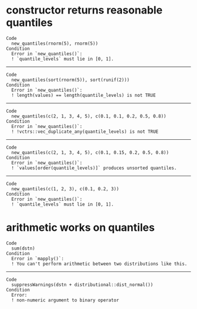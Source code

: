 # constructor returns reasonable quantiles

    Code
      new_quantiles(rnorm(5), rnorm(5))
    Condition
      Error in `new_quantiles()`:
      ! `quantile_levels` must lie in [0, 1].

---

    Code
      new_quantiles(sort(rnorm(5)), sort(runif(2)))
    Condition
      Error in `new_quantiles()`:
      ! length(values) == length(quantile_levels) is not TRUE

---

    Code
      new_quantiles(c(2, 1, 3, 4, 5), c(0.1, 0.1, 0.2, 0.5, 0.8))
    Condition
      Error in `new_quantiles()`:
      ! !vctrs::vec_duplicate_any(quantile_levels) is not TRUE

---

    Code
      new_quantiles(c(2, 1, 3, 4, 5), c(0.1, 0.15, 0.2, 0.5, 0.8))
    Condition
      Error in `new_quantiles()`:
      ! `values[order(quantile_levels)]` produces unsorted quantiles.

---

    Code
      new_quantiles(c(1, 2, 3), c(0.1, 0.2, 3))
    Condition
      Error in `new_quantiles()`:
      ! `quantile_levels` must lie in [0, 1].

# arithmetic works on quantiles

    Code
      sum(dstn)
    Condition
      Error in `mapply()`:
      ! You can't perform arithmetic between two distributions like this.

---

    Code
      suppressWarnings(dstn + distributional::dist_normal())
    Condition
      Error:
      ! non-numeric argument to binary operator

